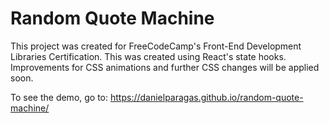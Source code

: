 # Random Quote Machine

This project was created for FreeCodeCamp's Front-End Development Libraries Certification. This was created using React's state hooks. Improvements for CSS animations and further CSS changes will be applied soon.

To see the demo, go to: https://danielparagas.github.io/random-quote-machine/